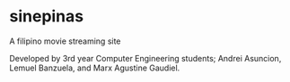# sinepinas
A filipino movie streaming site

Developed by 3rd year Computer Engineering students; Andrei Asuncion, Lemuel Banzuela, and Marx Agustine Gaudiel.
